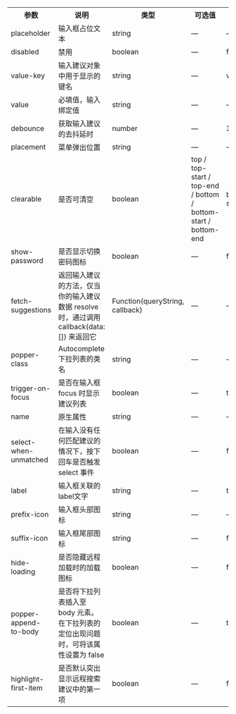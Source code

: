 <table>
  <tbody>
    <tr>
      <th  width="10%">参数</th><th width="20%">说明</th><th width="10%">类型</th><th width="45%">可选值</th><th width="15%">默认值</th>
    </tr>
    <tr>
      <td width="10%">placeholder</td><td width="20%">输入框占位文本</td><td width="10%">string</td><td width="45%">—</td><td width="15%">—</td>
    </tr>
    <tr>
      <td width="10%">disabled</td><td width="20%">禁用</td><td width="10%">boolean</td><td width="45%">—</td><td width="15%">false</td>
    </tr>
    <tr>
      <td width="10%">value-key</td><td width="20%">输入建议对象中用于显示的键名</td><td width="10%">string</td><td width="45%">—</td><td width="15%">value</td>
    </tr>
    <tr>
      <td width="10%">value</td><td width="20%">必填值，输入绑定值</td><td width="10%">string</td><td width="45%">—</td><td width="15%">—	</td>
    </tr>
    <tr>
      <td width="10%">debounce</td><td width="20%">获取输入建议的去抖延时</td><td width="10%">number</td><td width="45%">—</td><td width="15%">300</td>
    </tr>
    <tr>
      <td width="10%">placement</td><td width="20%">菜单弹出位置</td><td width="10%">string</td><td width="45%">—</td><td width="15%">—</td>
    </tr>
    <tr>
      <td width="10%">clearable</td><td width="20%">是否可清空</td><td width="10%">boolean</td><td width="45%">top / top-start / top-end / bottom / bottom-start / bottom-end</td><td width="15%">bottom-start</td>
    </tr>
    <tr>
      <td width="10%">show-password</td><td width="20%">是否显示切换密码图标</td><td width="10%">boolean</td><td width="45%">—</td><td width="15%">false</td>
    </tr>
    <tr>
      <td width="10%">fetch-suggestions</td><td width="20%">返回输入建议的方法，仅当你的输入建议数据 resolve 时，通过调用 callback(data:[]) 来返回它</td><td width="10%">Function(queryString, callback)</td><td width="45%">—</td><td width="15%">—</td>
    </tr>
    <tr>
      <td width="10%">popper-class</td><td width="20%">Autocomplete 下拉列表的类名</td><td width="10%">string</td><td width="45%">—</td><td width="15%">—</td>
    </tr>
    <tr>
      <td width="10%">trigger-on-focus</td><td width="20%">是否在输入框 focus 时显示建议列表</td><td width="10%">boolean</td><td width="45%">—</td><td width="15%">true</td>
    </tr>
    <tr>
      <td width="10%">name</td><td width="20%">原生属性</td><td width="10%">string</td><td width="45%">—</td><td width="15%">—</td>
    </tr>
    <tr>
      <td width="10%">select-when-unmatched</td><td width="20%">在输入没有任何匹配建议的情况下，按下回车是否触发 select 事件</td><td width="10%">boolean </td><td width="45%">—</td><td width="15%">false</td>
    </tr>
    <tr>
      <td width="10%">label</td><td width="20%">输入框关联的label文字</td><td width="10%">string</td><td width="45%">—</td><td width="15%">true</td>
    </tr>
    <tr>
      <td width="10%">prefix-icon</td><td width="20%">输入框头部图标</td><td width="10%">string</td><td width="45%">—</td><td width="15%">—</td>
    </tr>
    <tr>
      <td width="10%">suffix-icon</td><td width="20%">输入框尾部图标</td><td width="10%">string </td><td width="45%">—</td><td width="15%">false</td>
    </tr>
    <tr>
      <td width="10%">hide-loading</td><td width="20%">是否隐藏远程加载时的加载图标</td><td width="10%">boolean</td><td width="45%">—</td><td width="15%">false</td>
    </tr>
    <tr>
      <td width="10%">popper-append-to-body</td><td width="20%">是否将下拉列表插入至 body 元素。在下拉列表的定位出现问题时，可将该属性设置为 false</td><td width="10%">boolean</td><td width="45%">—</td><td width="15%">true</td>
    </tr>
    <tr>
      <td width="10%">highlight-first-item</td><td width="20%">是否默认突出显示远程搜索建议中的第一项</td><td width="10%">boolean </td><td width="45%">—</td><td width="15%">false</td>
    </tr>
  </tbody>
</table>